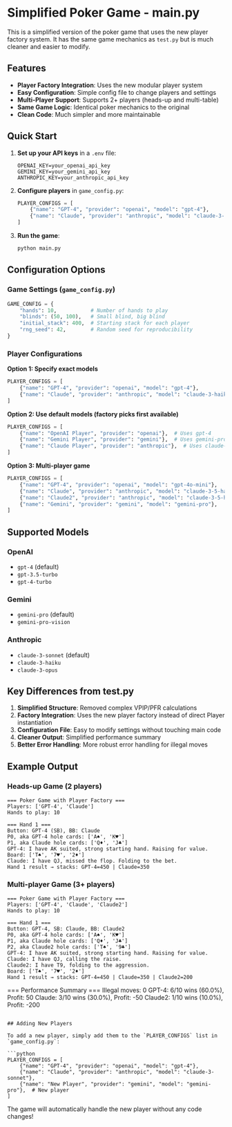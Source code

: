 # Simplified Poker Game - main.py

This is a simplified version of the poker game that uses the new player factory system. It has the same game mechanics as `test.py` but is much cleaner and easier to modify.

## Features

- **Player Factory Integration**: Uses the new modular player system
- **Easy Configuration**: Simple config file to change players and settings
- **Multi-Player Support**: Supports 2+ players (heads-up and multi-table)
- **Same Game Logic**: Identical poker mechanics to the original
- **Clean Code**: Much simpler and more maintainable

## Quick Start

1. **Set up your API keys** in a `.env` file:
   ```
   OPENAI_KEY=your_openai_api_key
   GEMINI_KEY=your_gemini_api_key
   ANTHROPIC_KEY=your_anthropic_api_key
   ```

2. **Configure players** in `game_config.py`:
   ```python
   PLAYER_CONFIGS = [
       {"name": "GPT-4", "provider": "openai", "model": "gpt-4"},
       {"name": "Claude", "provider": "anthropic", "model": "claude-3-sonnet"},
   ]
   ```

3. **Run the game**:
   ```bash
   python main.py
   ```

## Configuration Options

### Game Settings (`game_config.py`)

```python
GAME_CONFIG = {
    "hands": 10,           # Number of hands to play
    "blinds": (50, 100),   # Small blind, big blind
    "initial_stack": 400,  # Starting stack for each player
    "rng_seed": 42,        # Random seed for reproducibility
}
```

### Player Configurations

**Option 1: Specify exact models**
```python
PLAYER_CONFIGS = [
    {"name": "GPT-4", "provider": "openai", "model": "gpt-4"},
    {"name": "Claude", "provider": "anthropic", "model": "claude-3-haiku"},
]
```

**Option 2: Use default models (factory picks first available)**
```python
PLAYER_CONFIGS = [
    {"name": "OpenAI Player", "provider": "openai"},  # Uses gpt-4
    {"name": "Gemini Player", "provider": "gemini"},  # Uses gemini-pro
    {"name": "Claude Player", "provider": "anthropic"},  # Uses claude-3-sonnet
]
```

**Option 3: Multi-player game**
```python
PLAYER_CONFIGS = [
    {"name": "GPT-4", "provider": "openai", "model": "gpt-4o-mini"},
    {"name": "Claude", "provider": "anthropic", "model": "claude-3-5-haiku-latest"},
    {"name": "Claude2", "provider": "anthropic", "model": "claude-3-5-haiku-latest"},
    {"name": "Gemini", "provider": "gemini", "model": "gemini-pro"},
]
```

## Supported Models

### OpenAI
- `gpt-4` (default)
- `gpt-3.5-turbo`
- `gpt-4-turbo`

### Gemini
- `gemini-pro` (default)
- `gemini-pro-vision`

### Anthropic
- `claude-3-sonnet` (default)
- `claude-3-haiku`
- `claude-3-opus`

## Key Differences from test.py

1. **Simplified Structure**: Removed complex VPIP/PFR calculations
2. **Factory Integration**: Uses the new player factory instead of direct Player instantiation
3. **Configuration File**: Easy to modify settings without touching main code
4. **Cleaner Output**: Simplified performance summary
5. **Better Error Handling**: More robust error handling for illegal moves

## Example Output

### Heads-up Game (2 players)
```
=== Poker Game with Player Factory ===
Players: ['GPT-4', 'Claude']
Hands to play: 10

=== Hand 1 ===
Button: GPT-4 (SB), BB: Claude
P0, aka GPT-4 hole cards: ['A♠️', 'K♥️']
P1, aka Claude hole cards: ['Q♦️', 'J♣️']
GPT-4: I have AK suited, strong starting hand. Raising for value.
Board: ['T♠️', '7♥️', '2♦️']
Claude: I have QJ, missed the flop. Folding to the bet.
Hand 1 result → stacks: GPT-4=450 | Claude=350
```

### Multi-player Game (3+ players)
```
=== Poker Game with Player Factory ===
Players: ['GPT-4', 'Claude', 'Claude2']
Hands to play: 10

=== Hand 1 ===
Button: GPT-4, SB: Claude, BB: Claude2
P0, aka GPT-4 hole cards: ['A♠️', 'K♥️']
P1, aka Claude hole cards: ['Q♦️', 'J♣️']
P2, aka Claude2 hole cards: ['T♠️', '9♣️']
GPT-4: I have AK suited, strong starting hand. Raising for value.
Claude: I have QJ, calling the raise.
Claude2: I have T9, folding to the aggression.
Board: ['T♠️', '7♥️', '2♦️']
Hand 1 result → stacks: GPT-4=450 | Claude=350 | Claude2=200
```

=== Performance Summary ===
Illegal moves: 0
GPT-4: 6/10 wins (60.0%), Profit: 50
Claude: 3/10 wins (30.0%), Profit: -50
Claude2: 1/10 wins (10.0%), Profit: -200
```

## Adding New Players

To add a new player, simply add them to the `PLAYER_CONFIGS` list in `game_config.py`:

```python
PLAYER_CONFIGS = [
    {"name": "GPT-4", "provider": "openai", "model": "gpt-4"},
    {"name": "Claude", "provider": "anthropic", "model": "claude-3-sonnet"},
    {"name": "New Player", "provider": "gemini", "model": "gemini-pro"},  # New player
]
```

The game will automatically handle the new player without any code changes! 